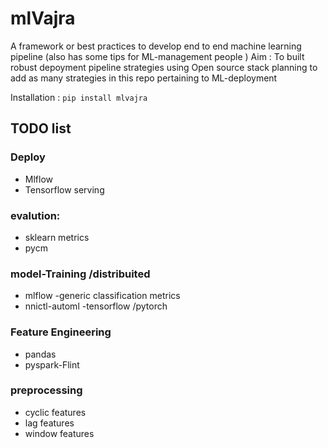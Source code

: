 # mlVajra 
A framework or best practices to develop end to end machine learning pipeline (also has some tips for ML-management people )
Aim :
    To built robust depoyment pipeline strategies using Open source stack
    planning to add as many strategies in this repo pertaining to ML-deployment

Installation :
`pip install mlvajra`

## TODO list
### Deploy
- Mlflow
- Tensorflow serving

### evalution:
- sklearn metrics
- pycm

### model-Training /distribuited
- mlflow -generic classification metrics 
- nnictl-automl -tensorflow /pytorch 

### Feature Engineering
- pandas
- pyspark-Flint

### preprocessing
- cyclic features
- lag features
- window features


















